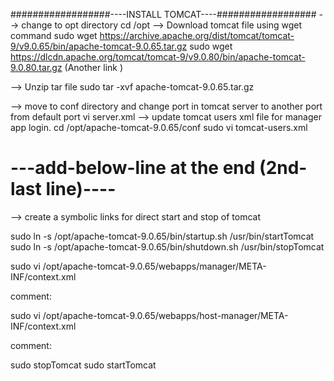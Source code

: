 ##################----INSTALL TOMCAT----##################
--> change to opt directory 
cd /opt
--> Download tomcat file using wget command
sudo wget https://archive.apache.org/dist/tomcat/tomcat-9/v9.0.65/bin/apache-tomcat-9.0.65.tar.gz
sudo wget https://dlcdn.apache.org/tomcat/tomcat-9/v9.0.80/bin/apache-tomcat-9.0.80.tar.gz (Another link )

--> Unzip tar file 
sudo tar -xvf apache-tomcat-9.0.65.tar.gz

--> move to conf directory and change port in tomcat server to another port from default port
vi server.xml
--> update tomcat users xml file for manager app login.
cd /opt/apache-tomcat-9.0.65/conf
sudo vi tomcat-users.xml
# ---add-below-line at the end (2nd-last line)----
<user username="admin" password="admin1234" roles="admin-gui, manager-gui"/>

--> create a symbolic links for direct start and stop of tomcat

sudo ln -s /opt/apache-tomcat-9.0.65/bin/startup.sh /usr/bin/startTomcat
sudo ln -s /opt/apache-tomcat-9.0.65/bin/shutdown.sh /usr/bin/stopTomcat

sudo vi /opt/apache-tomcat-9.0.65/webapps/manager/META-INF/context.xml

comment:
<!-- Valve className="org.apache.catalina.valves.RemoteAddrValve"
  allow="127\.\d+\.\d+\.\d+|::1|0:0:0:0:0:0:0:1" /> -->

sudo vi /opt/apache-tomcat-9.0.65/webapps/host-manager/META-INF/context.xml

comment:
<!-- Valve className="org.apache.catalina.valves.RemoteAddrValve"
  allow="127\.\d+\.\d+\.\d+|::1|0:0:0:0:0:0:0:1" /> -->

sudo stopTomcat
sudo startTomcat
